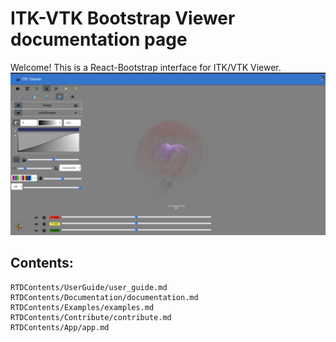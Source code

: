 # ITK-VTK Bootstrap Viewer documentation page

Welcome! This is a React-Bootstrap interface for ITK/VTK Viewer. 
![image](itk_viewer_bootstrap_landing_screen.png)

## Contents:
```{toctree}
RTDContents/UserGuide/user_guide.md
RTDContents/Documentation/documentation.md
RTDContents/Examples/examples.md
RTDContents/Contribute/contribute.md
RTDContents/App/app.md
```
